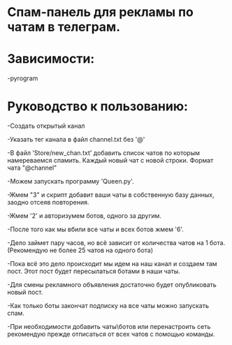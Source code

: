 # Спам-панель для рекламы по чатам в телеграм. 

# Зависимости:
-pyrogram

# Руководство к пользованию:
<p>-Создать открытый канал</p>
<p>-Указать тег канала в файл channel.txt без '@'</p>
<p>-В файл 'Store/new_chan.txt' добавить список чатов по которым намереваемся спамить. Каждый новый чат с новой строки. Формат чата "@channel"</p>
<p>-Можем запускать программу 'Queen.py'.</p>
<p>-Жмем "3" и скрипт добавит ваши чаты в собственную базу данных, заодно отсеяв повторения.</p>
<p>-Жмем '2' и авторизумем ботов, одного за другим.</p>
<p>-После того как мы вбили все чаты и всех ботов жмем '6'.</p>
<p>-Дело займет пару часов, но всё зависит от количества чатов на 1 бота. (Рекомендую не более 25 чатов на одного бота)</p>
<p>-Пока всё это дело происходит мы идем на наш канал и создаем там пост. Этот пост будет пересылаться ботами в наши чаты.</p>
<p>-Для смены рекламного объявления достаточно будет опубликовать новый пост.</p>
<p>-Как только боты закончат подписку на все чаты можно запускать спам.</p>
<p>-При необходимости добавить чаты\ботов или перенастроить сеть рекомендую прежде отписаться от всех чатов с помощью команды.</p>

